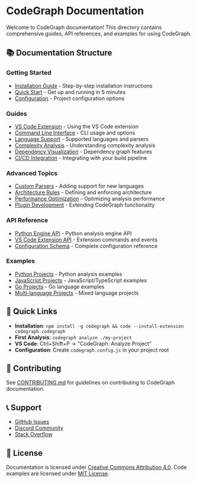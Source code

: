 # CodeGraph Documentation

Welcome to CodeGraph documentation! This directory contains comprehensive guides, API references, and examples for using CodeGraph.

## 📚 Documentation Structure

### Getting Started
- [Installation Guide](guides/installation.md) - Step-by-step installation instructions
- [Quick Start](guides/quickstart.md) - Get up and running in 5 minutes
- [Configuration](guides/configuration.md) - Project configuration options

### Guides
- [VS Code Extension](guides/vscode-extension.md) - Using the VS Code extension
- [Command Line Interface](guides/cli.md) - CLI usage and options
- [Language Support](guides/languages.md) - Supported languages and parsers
- [Complexity Analysis](guides/complexity.md) - Understanding complexity analysis
- [Dependency Visualization](guides/dependencies.md) - Dependency graph features
- [CI/CD Integration](guides/cicd.md) - Integrating with your build pipeline

### Advanced Topics
- [Custom Parsers](guides/custom-parsers.md) - Adding support for new languages
- [Architecture Rules](guides/architecture.md) - Defining and enforcing architecture
- [Performance Optimization](guides/performance.md) - Optimizing analysis performance
- [Plugin Development](guides/plugins.md) - Extending CodeGraph functionality

### API Reference
- [Python Engine API](api/engine.md) - Python analysis engine API
- [VS Code Extension API](api/extension.md) - Extension commands and events
- [Configuration Schema](api/config.md) - Complete configuration reference

### Examples
- [Python Projects](examples/python.md) - Python analysis examples
- [JavaScript Projects](examples/javascript.md) - JavaScript/TypeScript examples  
- [Go Projects](examples/go.md) - Go language examples
- [Multi-language Projects](examples/multi-language.md) - Mixed language projects

## 🚀 Quick Links

- **Installation**: `npm install -g codegraph && code --install-extension codegraph.codegraph`
- **First Analysis**: `codegraph analyze ./my-project`
- **VS Code**: Ctrl+Shift+P → "CodeGraph: Analyze Project"
- **Configuration**: Create `codegraph.config.js` in your project root

## 🤝 Contributing

See [CONTRIBUTING.md](../CONTRIBUTING.md) for guidelines on contributing to CodeGraph documentation.

## 📞 Support

- [GitHub Issues](https://github.com/codegraph-dev/CodeGraph/issues)
- [Discord Community](https://discord.gg/codegraph)
- [Stack Overflow](https://stackoverflow.com/questions/tagged/codegraph)

## 📄 License

Documentation is licensed under [Creative Commons Attribution 4.0](https://creativecommons.org/licenses/by/4.0/).
Code examples are licensed under [MIT License](../LICENSE).
